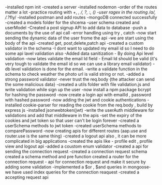 -installed npm init
-created a server
-installed nodemon
-order of the routes matter a lot
-practice routing with +, *, /, ?, :, ()
-user ragex in the routing /a/, /.*?fly/
-installed postman and add routes 
-mongoDB connected successfully
-created a models folder for the shcema
-user schema created and userModel
-Created a post signup API to add data to database
-push a documents by the use of api call
-error handling using try , catch
-now start sending the dynamic data of the user frome the api
-we are start using the body of the api
-created get, post,delete,patch api 
-created a custom validator in the schema
-I dont want to updated my email id so I need to do some api lavel validation also
-Added data sanitization - By doing Api level validation 
-now lates validate the email Id field - Email Id should be valid (it's very tough to validate the email id so we can use a library email validator)
-db level validation is done for the email.
-write a validate function in the schema to check weather the photo url is valid string or not.
-added a strong password validator
-never trust the req.body {the attacker can send the some malicious data}
-created a utils folder with file validation.js and write validation while sign up the user
-now install a npm package bcrypt for hashing the password
-now create a login api with emailId , password with hashed password
-now adding the jwt and cookie authentications
-installed cookie-parser for reading the cookie from the req.body , build by express js
-installed jsonwebtoken(jwt)
-write the userAuth middleware for validations and add that middleware in the apis
-set the expiry of the cookies and jwt token so that user can't be login forever
-created a userSchema methods to jwt token
-created userSchema methods to comparePassword
-now creating apis for different routes (aap.use and router.use  is the same thing)
-created a logout api also , it can be more complicated in big applications
-created the apis like - profile edit , profile view and logout api
-added a coustom enum validator
-created a api for sending the connection request
-created a connection request schema 
created a schema method and pre function 
created a router for the connection request - api for connection request and make it secure by adding some validation
-implemented a $or , $and queries in mongoose- we have used index queries for the connection reaquest
-created a accepting request api
